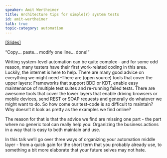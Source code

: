 ```yaml
---
speaker: Amit Wertheimer
title: Architecture tips for simple(r) system tests
id: amit-wertheimer
talk: true
topic-category: automation
---
```


<a href="http://europeantestingconference.eu/slides18/Wertheimer.pdf">[Slides]</a>

“Copy... paste... modify one line... done!”

Writing system-level automation can be quite complex - and for some odd reason, many testers have their first work-related coding in this area. Luckily, the internet is here to help. There are many good advice on everything we might need -There are (open source) tools that cover the upper layers: Frameworks that support BDD or KDT, enable easy maintenance of multiple test suites and re-running failed tests. There are awesome tools that cover the lower layers that enable driving browsers or mobile devices, send REST or SOAP requests and generally do whatever we might want to do.
So how come our test-code is so difficult to maintain? Why doesn’t it look as pretty as the examples we find online?

The reason for that is that the advice we find are missing one part - the part where no generic tool can really help you: Organizing the business actions in a way that is easy to both maintain and use.

In this talk we’ll go over three ways of organizing your automation middle layer  - from a quick gain for the short term that you probably already use, to something a bit more elaborate that your future selves may not hate.
